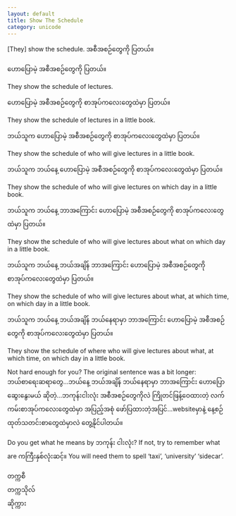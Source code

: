 ```yaml
---
layout: default
title: Show The Schedule
category: unicode
---
```


<p>[They] show the schedule. <span class='mm3'>အစီအစဉ်တွေကို ပြတယ်။</span></p>

<p class='my'><span class='mm3'>ဟောပြောမဲ့ အစီအစဉ်တွေကို ပြတယ်။</span></p>
<p class='hide-this'>They show the schedule of lectures.</p>

<p class='my'><span class='mm3'>ဟောပြောမဲ့ အစီအစဉ်တွေကို စာအုပ်ကလေးတွေထဲမှာ ပြတယ်။</span></p>
<p class='hide-this'>They show the schedule of lectures in a little book.</p>

<p class='my'><span class='mm3'>ဘယ်သူက ဟောပြောမဲ့ အစီအစဉ်တွေကို စာအုပ်ကလေးတွေထဲမှာ ပြတယ်။</span></p>
<p class='hide-this'>They show the schedule of who will give lectures in a little book.</p>

<p class='my'><span class='mm3'>ဘယ်သူက ဘယ်နေ့ ဟောပြောမဲ့ အစီအစဉ်တွေကို စာအုပ်ကလေးတွေထဲမှာ ပြတယ်။</span></p>
<p class='hide-this'>They show the schedule of who will give lectures on which day in a little book.</p>

<p class='my'><span class='mm3'>ဘယ်သူက ဘယ်နေ့ ဘာအကြောင်း ဟောပြောမဲ့ အစီအစဉ်တွေကို စာအုပ်ကလေးတွေထဲမှာ ပြတယ်။</span></p>
<p class='hide-this'>They show the schedule of who will give lectures about what on which day in a little book.</p>

<p class='my'><span class='mm3'>ဘယ်သူက ဘယ်နေ့ ဘယ်အချိန် ဘာအကြောင်း ဟောပြောမဲ့ အစီအစဉ်တွေကို စာအုပ်ကလေးတွေထဲမှာ ပြတယ်။</span></p>
<p class='hide-this'>They show the schedule of who will give lectures about what, at which time, on which day in a little book.</p>

<p class='my'><span class='mm3'>ဘယ်သူက ဘယ်နေ့ ဘယ်အချိန် ဘယ်နေရာမှာ ဘာအကြောင်း ဟောပြောမဲ့ အစီအစဉ်တွေကို စာအုပ်ကလေးတွေထဲမှာ ပြတယ်။</span></p>
<p class='hide-this'>They show the schedule of where who will give lectures about what, at which time, on which day in a little book.</p>

<p>Not hard enough for you? The original sentence was a bit longer:<br>
<span class='mm3'>ဘယ်စာရေးဆရာတွေ...ဘယ်နေ့ ဘယ်အချိန် ဘယ်နေရာမှာ ဘာအကြောင်း ဟောပြောဆွေးနွေးမယ် ဆိုတဲ့...ဘကုန်းငါးလုံး အစီအစဉ်တွေကိုလဲ ကြိုတင်ဖြန့်ဝေထားတဲ့ လက်ကမ်းစာအုပ်ကလေးတွေထဲမှာ အပြည့်အစုံ ဖော်ပြထားတဲ့အပြင်</span>…website<span class='mm3'>မှာနဲ့ နေ့စဉ်ထုတ်သတင်းစာတွေထဲမှာလဲ တွေ့နိုင်ပါတယ်။</span></p>
<p>Do you get what he means by <span class='mm3'>ဘကုန်း ငါးလုံး</span>? If not, try to remember what are <span class='mm3'>ကကြီးနှစ်လုံးဆင့်။</span> You will need them to spell ‘taxi’, ‘university’ ‘sidecar’.</p>
<p class='mm3'>တက္ကစီ<br>
တက္ကသိုလ်<br>
ဆိုက္ကား</p>
